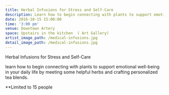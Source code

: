 ```yaml
---
title: Herbal Infusions for Stress and Self-Care
description: Learn how to begin connecting with plants to support emotional well-being in your daily life by meeting some helpful herbs and crafting personalized tea blends.
date: 2016-10-15 15:00:00
time: '3:00 pm'
venue: Downtown Artery
space: Upstairs in the kitchen  ( Art Gallery)
artist_image_path: /medical-infusions.jpg
detail_image_path: /medical-infusions.jpg
---
```



Herbal Infusions for Stress and Self-Care

learn how to begin connecting with plants to support emotional well-being in your daily life by meeting some helpful herbs and crafting personalized tea blends.

\*\*Limited to 15 people